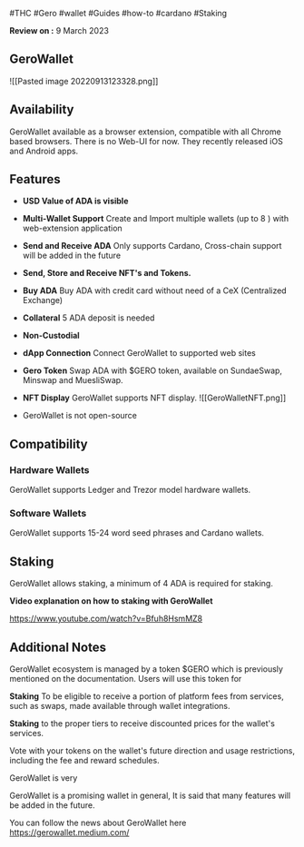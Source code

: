 #THC #Gero #wallet #Guides #how-to #cardano #Staking 

**Review on :** 9 March 2023

## GeroWallet



![[Pasted image 20220913123328.png]]





## Availability

GeroWallet available as a browser extension, compatible with all Chrome based browsers. There is no Web-UI for now. They recently released iOS and Android apps.


## Features

- **USD Value of ADA is visible**

- **Multi-Wallet Support**
Create and Import multiple wallets (up to 8 ) with web-extension application

- **Send and Receive ADA**
Only supports Cardano, Cross-chain support will be added in the future

- **Send, Store and Receive NFT's and Tokens.**

- **Buy ADA**
Buy ADA with credit card without need of a CeX (Centralized Exchange)

- **Collateral**
5 ADA deposit is needed

- **Non-Custodial**

- **dApp Connection**
Connect GeroWallet to supported web sites

- **Gero Token**
Swap ADA with $GERO token, available on SundaeSwap, Minswap and MuesliSwap.

- **NFT Display**
GeroWallet supports NFT display.
![[GeroWalletNFT.png]]

- GeroWallet is not open-source


## Compatibility

### Hardware Wallets

GeroWallet supports Ledger and Trezor model hardware wallets.


### Software Wallets

GeroWallet supports 15-24 word seed phrases and  Cardano wallets.



## Staking

GeroWallet allows staking, a minimum of 4 ADA is required for staking.

  
**Video explanation on how to staking with GeroWallet**

https://www.youtube.com/watch?v=Bfuh8HsmMZ8



## Additional Notes

GeroWallet ecosystem is managed by a token $GERO which is previously mentioned on the documentation.
Users will use this token for

**Staking** To be eligible to receive a portion of platform fees from services, such as swaps, made available through wallet integrations.

**Staking** to the proper tiers to receive discounted prices for the wallet's services.

Vote with your tokens on the wallet's future direction and usage restrictions, including the fee and reward schedules.

GeroWallet is very 


  
GeroWallet is a promising wallet in general,   It is said that many features will be added in the future. 

You can follow the news about GeroWallet here
https://gerowallet.medium.com/









